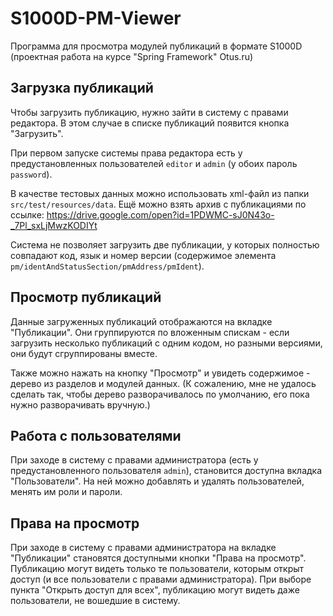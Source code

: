 # S1000D-PM-Viewer
Программа для просмотра модулей публикаций в формате S1000D (проектная работа на курсе "Spring Framework" Otus.ru)

## Загрузка публикаций

Чтобы загрузить публикацию, нужно зайти в систему с правами редактора. В этом случае в списке публикаций появится 
кнопка "Загрузить".

При первом запуске системы права редактора есть у предустановленных пользователей `editor` и `admin` 
(у обоих пароль `password`).

В качестве тестовых данных можно использовать xml-файл из папки `src/test/resources/data`. 
Ещё можно взять архив с публикациями по ссылке:  https://drive.google.com/open?id=1PDWMC-sJ0N43o-_7Pl_sxLjMwzKODIYt

Система не позволяет загрузить две публикации, у которых полностью совпадают код, язык и номер версии (содержимое элемента 
`pm/identAndStatusSection/pmAddress/pmIdent`).

## Просмотр публикаций

Данные загруженных публикаций отображаются на вкладке "Публикации". 
Они группируются по вложенным спискам - если загрузить несколько публикаций с одним кодом, но разными версиями, 
они будут сгруппированы вместе.  

Также можно нажать на кнопку "Просмотр" и увидеть содержимое - дерево из разделов и модулей данных. 
(К сожалению, мне не удалось сделать так, чтобы дерево разворачивалось по умолчанию, его пока нужно разворачивать вручную.)

## Работа с пользователями

При заходе в систему с правами администратора (есть у предустановленного пользователя `admin`), становится доступна 
вкладка "Пользователи". На ней можно добавлять и удалять пользователей, менять им роли и пароли.

## Права на просмотр

При заходе в систему с правами администратора на вкладке "Публикации" становятся доступными кнопки "Права на просмотр".
Публикацию могут видеть только те пользователи, которым открыт доступ (и все пользователи с правами администратора). 
При выборе пункта "Открыть доступ для всех", публикацию могут видеть даже пользователи, не вошедшие в систему.